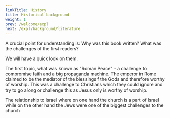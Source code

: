 ```yaml
---
linkTitle: History
title: Historical background
weight: 1
prev: /welcome/expl
next: /expl/background/literature
---
```


A crucial point for understanding is: Why was this book written? What was the challenges of the first readers?

We will have a quick look on them. 

The first topic, what was known as "Roman Peace" - a challenge to compromise faith and a big propaganda machine. The emperor in Rome claimed to be the mediator of the blessings f the Gods and therefore worthy of worship. 
This was a challenge to Christians which they could ignore and try to go along or challenge this as Jesus only is worthy of worship.


The relationship to Israel where on one hand the church is a part of Israel while on the other hand the Jews were one of the biggest challenges to the church